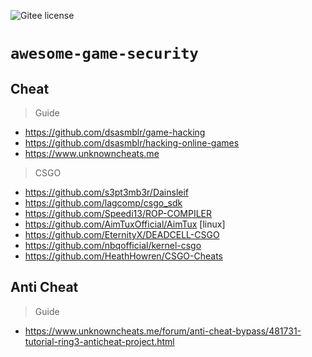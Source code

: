 ![Gitee license](https://img.shields.io/badge/license-MIT-blue.svg)
# `awesome-game-security`

## Cheat
>Guide
- https://github.com/dsasmblr/game-hacking
- https://github.com/dsasmblr/hacking-online-games
- https://www.unknowncheats.me

>CSGO
- https://github.com/s3pt3mb3r/Dainsleif
- https://github.com/lagcomp/csgo_sdk
- https://github.com/Speedi13/ROP-COMPILER
- https://github.com/AimTuxOfficial/AimTux [linux]
- https://github.com/EternityX/DEADCELL-CSGO
- https://github.com/nbqofficial/kernel-csgo
- https://github.com/HeathHowren/CSGO-Cheats


## Anti Cheat
>Guide
- https://www.unknowncheats.me/forum/anti-cheat-bypass/481731-tutorial-ring3-anticheat-project.html

